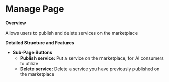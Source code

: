 # Manage Page

**Overview**

Allows users to publish and delete services on the marketplace

**Detailed Structure and Features**

* **Sub-Page Buttons**
  * **Publish service:** Put a service on the marketplace, for AI consumers to utilize
  * **Delete service:** Delete a service you have previously published on the marketplace
